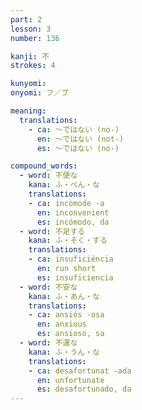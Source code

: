 ```yaml
---
part: 2
lesson: 3
number: 136

kanji: 不
strokes: 4

kunyomi:
onyomi: フ／ブ

meaning:
  translations:
    - ca: 〜ではない (no-)
      en: 〜ではない (not-)
      es: 〜ではない (no-)

compound_words:
  - word: 不便な
    kana: ふ・べん・な
    translations:
    - ca: incòmode -a
      en: inconvenient
      es: incómodo, da
  - word: 不足する
    kana: ふ・そく・する
    translations:
    - ca: insuficiència
      en: run short
      es: insuficiencia
  - word: 不安な
    kana: ふ・あん・な
    translations:
    - ca: ansiós -osa
      en: anxious
      es: ansioso, sa
  - word: 不運な
    kana: ふ・うん・な
    translations:
    - ca: desafortunat -ada
      en: unfortunate
      es: desafortunado, da
---
```


